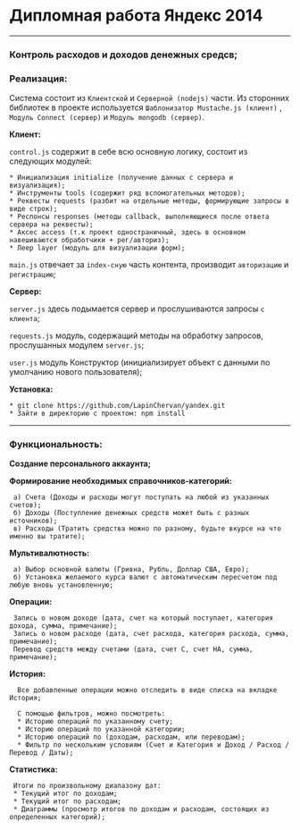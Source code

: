 #      Дипломная работа  Яндекс 2014
---
### Контроль расходов и доходов денежных средсв;


### Реализация:

Система состоит из `Клиентской` и `Серверной (nodejs)` части. Из сторонних библиотек в проекте используется
`Шаблонизатор Mustache.js (клиент)` , `Модуль Connect (сервер)` и `Модуль mongodb (сервер)`.

**Клиент:**

`control.js` содержит в себе всю основную логику, состоит из следующих модулей:

    * Инициализация initialize (получение данных с сервера и визуализация);
    * Инструменты tools (содержит ряд вспомогательных методов);
    * Реквесты requests (разбит на отдельные методы, формирующие запросы в виде строк);
    * Респонсы responses (методы callback, выполняющиеся после ответа сервера на реквесты);
    * Аксес access (т.к проект одностраничный, здесь в основном навешиваются обработчики + рег/авториз);
    * Леер layer (модуль для визуализации форм);

`main.js` отвечает за `index-сную` часть контента, производит `авторизацию` и `регистрацию`;


**Сервер:**

`server.js` здесь подымается сервер и прослушиваются запросы `с клиента`;

`requests.js` модуль, содержащий методы на обработку запросов, прослушанных модулем `server.js`;

`user.js` модуль Конструктор (инициализирует объект с данными по умолчанию нового пользователя);

**Установка:**

    * git clone https://github.com/LapinChervan/yandex.git
    * Зайти в директорию с проектом: npm install

---

### Функциональность:

**Создание персонального аккаунта;**

**Формирование необходимых справочников-категорий:**

     а) Счета (Доходы и расходы могут поступать на любой из указанных счетов);
     б) Доходы (Поступление денежных средств может быть с разных источников);
     в) Расходы (Тратить средства можно по разному, будьте вкурсе на что именно вы тратите);

**Мультивалютность:**

     а) Выбор основной валюты (Гривна, Рубль, Доллар США, Евро);
     б) Установка желаемого курса валют с автоматическим пересчетом под любую вновь установленную;

**Операции:**

     Запись о новом доходе (дата, счет на который поступает, категория дохода, сумма, примечание);
     Запись о новом расходе (дата, счет расхода, категория расхода, сумма, примечание);
     Перевод средств между счетами (дата, счет С, счет НА, сумма, примечание);

**История:**

      Все добавленные операции можно отследить в виде списка на вкладке История;

      С помощью фильтров, можно посмотреть:
      * Историю операций по указанному счету;
      * Историю операций по указанной категории;
      * Историю операций по (доходам, расходам, или переводам);
      * Фильтр по нескольким условиям (Счет и Категория и Доход / Расход / Перевод / Даты);

**Статистика:**

     Итоги по произвольному диапазону дат:
     * Текущий итог по доходам;
     * Текущий итог по расходам;
     * Диаграммы (просмотр итогов по доходам и расходам, состоящих из определенных категорий);






